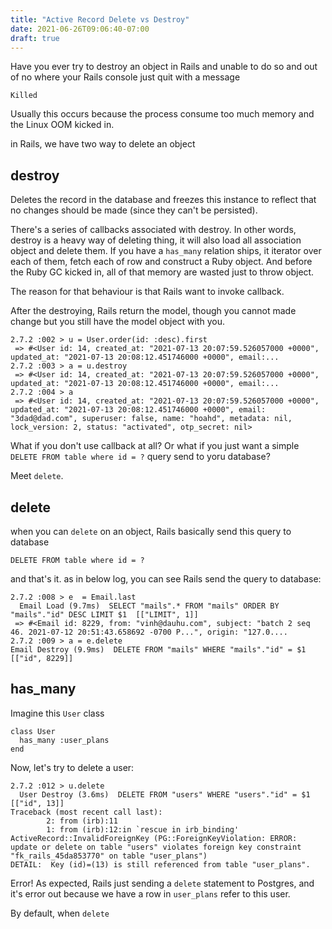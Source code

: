 ```yaml
---
title: "Active Record Delete vs Destroy"
date: 2021-06-26T09:06:40-07:00
draft: true
---
```


Have you ever try to destroy an object in Rails and unable to do so and
out of no where your Rails console just quit with a message

```
Killed
```

Usually this occurs because the process consume too much memory and the
Linux OOM kicked in.

in Rails, we have two way to delete an object

## destroy

Deletes the record in the database and freezes this instance to reflect that no changes should be made (since they can't be persisted).

There's a series of callbacks associated with destroy. In other words,
destroy is a heavy way of deleting thing, it will also load all
association object and delete them. If you have a `has_many` relation
ships, it iterator over each of them, fetch each of row and construct a
Ruby object. And before the Ruby GC kicked in, all of that memory are
wasted just to throw object.

The reason for that behaviour is that Rails want to invoke callback.

After the destroying, Rails return the model, though you cannot made
change but you still have the model object with you.

```
2.7.2 :002 > u = User.order(id: :desc).first
 => #<User id: 14, created_at: "2021-07-13 20:07:59.526057000 +0000", updated_at: "2021-07-13 20:08:12.451746000 +0000", email:...
2.7.2 :003 > a = u.destroy
 => #<User id: 14, created_at: "2021-07-13 20:07:59.526057000 +0000", updated_at: "2021-07-13 20:08:12.451746000 +0000", email:...
2.7.2 :004 > a
 => #<User id: 14, created_at: "2021-07-13 20:07:59.526057000 +0000", updated_at: "2021-07-13 20:08:12.451746000 +0000", email: "3dad@dad.com", superuser: false, name: "hoahd", metadata: nil, lock_version: 2, status: "activated", otp_secret: nil>
```

What if you don't use callback at all? Or what if you just want a simple
`DELETE FROM table where id = ?` query send to yoru database?

Meet `delete`.

## delete

when you can `delete` on an object, Rails basically send this query to database

```
DELETE FROM table where id = ?
```

and that's it. as in below log, you can see Rails send the query to
database:

```
2.7.2 :008 > e  = Email.last
  Email Load (9.7ms)  SELECT "mails".* FROM "mails" ORDER BY "mails"."id" DESC LIMIT $1  [["LIMIT", 1]]
 => #<Email id: 8229, from: "vinh@dauhu.com", subject: "batch 2 seq 46. 2021-07-12 20:51:43.658692 -0700 P...", origin: "127.0....
2.7.2 :009 > a = e.delete
Email Destroy (9.9ms)  DELETE FROM "mails" WHERE "mails"."id" = $1  [["id", 8229]]
```

## has_many

Imagine this `User` class

```
class User
  has_many :user_plans
end
```

Now, let's try to delete a user:

```
2.7.2 :012 > u.delete
  User Destroy (3.6ms)  DELETE FROM "users" WHERE "users"."id" = $1  [["id", 13]]
Traceback (most recent call last):
        2: from (irb):11
        1: from (irb):12:in `rescue in irb_binding'
ActiveRecord::InvalidForeignKey (PG::ForeignKeyViolation: ERROR:  update or delete on table "users" violates foreign key constraint "fk_rails_45da853770" on table "user_plans")
DETAIL:  Key (id)=(13) is still referenced from table "user_plans".
```

Error! As expected, Rails just sending a `delete` statement to Postgres,
and it's error out because we have a row in `user_plans` refer to this
user.

By default, when `delete`
